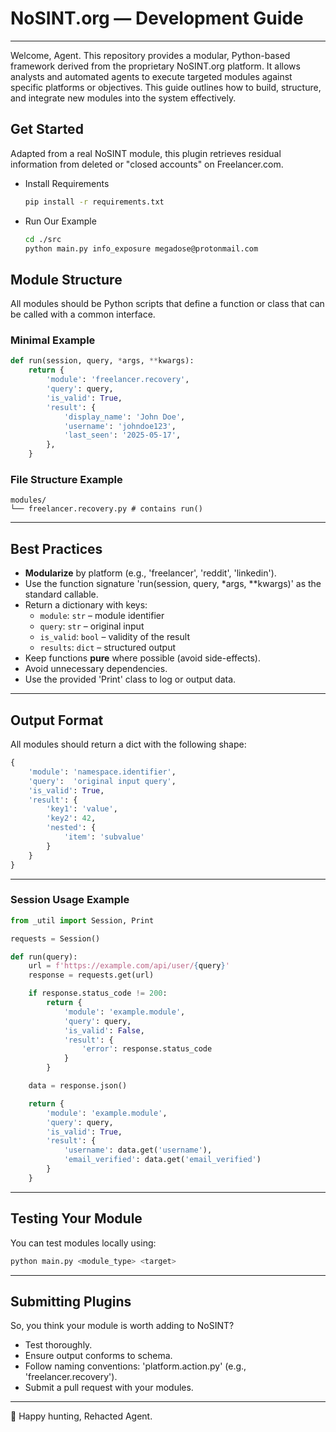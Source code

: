 # NoSINT.org — Development Guide

---

Welcome, Agent.
This repository provides a modular, Python-based framework derived from the proprietary NoSINT.org platform. It allows analysts and automated agents to execute targeted modules against specific platforms or objectives. This guide outlines how to build, structure, and integrate new modules into the system effectively.


## Get Started
Adapted from a real NoSINT module, this plugin retrieves residual information from deleted or "closed accounts" on Freelancer.com.
- Install Requirements
    ```sh
    pip install -r requirements.txt
    ```

- Run Our Example
    ```sh
    cd ./src
    python main.py info_exposure megadose@protonmail.com
    ```

## Module Structure

All modules should be Python scripts that define a function or class that can be called with a common interface.

### Minimal Example

```python
def run(session, query, *args, **kwargs):
    return {
        'module': 'freelancer.recovery',
        'query': query,
        'is_valid': True,
        'result': {
            'display_name': 'John Doe',
            'username': 'johndoe123',
            'last_seen': '2025-05-17',
        },
    }
```

### File Structure Example

```text
modules/
└── freelancer.recovery.py # contains run()
```

---

## Best Practices

- **Modularize** by platform (e.g., 'freelancer', 'reddit', 'linkedin').
- Use the function signature 'run(session, query, *args, **kwargs)' as the standard callable.
- Return a dictionary with keys:
  - `module`: `str` – module identifier
  - `query`: `str` – original input
  - `is_valid`: `bool` – validity of the result
  - `results`: `dict` – structured output
- Keep functions **pure** where possible (avoid side-effects).
- Avoid unnecessary dependencies.
- Use the provided 'Print' class to log or output data.

---

## Output Format

All modules should return a dict with the following shape:

```python
{
    'module': 'namespace.identifier',
    'query':  'original input query',
    'is_valid': True,
    'result': {
        'key1': 'value',
        'key2': 42,
        'nested': {
            'item': 'subvalue'
        }
    }
}
```

---

### Session Usage Example

```python
from _util import Session, Print

requests = Session()

def run(query):
    url = f'https://example.com/api/user/{query}'
    response = requests.get(url)

    if response.status_code != 200:
        return {
            'module': 'example.module',
            'query': query,
            'is_valid': False,
            'result': {
                'error': response.status_code
            }
        }

    data = response.json()

    return {
        'module': 'example.module',
        'query': query,
        'is_valid': True,
        'result': {
            'username': data.get('username'),
            'email_verified': data.get('email_verified')
        }
    }
```

---

## Testing Your Module

You can test modules locally using:

```bash
python main.py <module_type> <target>
```

---

## Submitting Plugins

So, you think your module is worth adding to NoSINT?
- Test thoroughly.
- Ensure output conforms to schema.
- Follow naming conventions: 'platform.action.py' (e.g., 'freelancer.recovery').
- Submit a pull request with your modules.

---

🧠 Happy hunting, Rehacted Agent.
